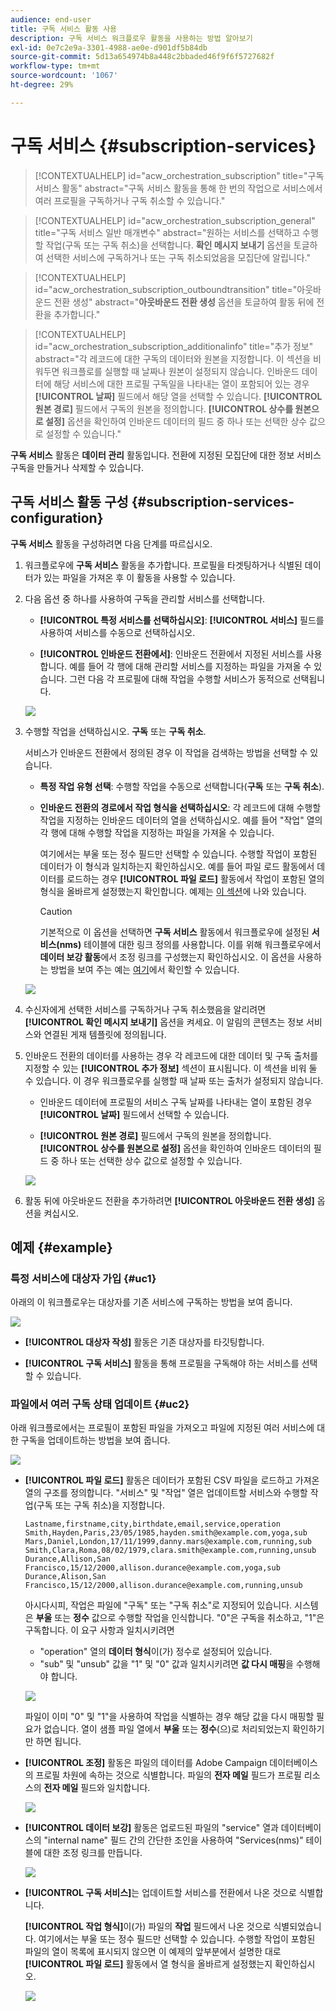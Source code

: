 ```yaml
---
audience: end-user
title: 구독 서비스 활동 사용
description: 구독 서비스 워크플로우 활동을 사용하는 방법 알아보기
exl-id: 0e7c2e9a-3301-4988-ae0e-d901df5b84db
source-git-commit: 5d13a654974b8a448c2bbaded46f9f6f5727682f
workflow-type: tm+mt
source-wordcount: '1067'
ht-degree: 29%

---
```


# 구독 서비스 {#subscription-services}

>[!CONTEXTUALHELP]
>id="acw_orchestration_subscription"
>title="구독 서비스 활동"
>abstract="구독 서비스 활동을 통해 한 번의 작업으로 서비스에서 여러 프로필을 구독하거나 구독 취소할 수 있습니다."

>[!CONTEXTUALHELP]
>id="acw_orchestration_subscription_general"
>title="구독 서비스 일반 매개변수"
>abstract="원하는 서비스를 선택하고 수행할 작업(구독 또는 구독 취소)을 선택합니다. **확인 메시지 보내기** 옵션을 토글하여 선택한 서비스에 구독하거나 또는 구독 취소되었음을 모집단에 알립니다."

>[!CONTEXTUALHELP]
>id="acw_orchestration_subscription_outboundtransition"
>title="아웃바운드 전환 생성"
>abstract="**아웃바운드 전환 생성** 옵션을 토글하여 활동 뒤에 전환을 추가합니다."

>[!CONTEXTUALHELP]
>id="acw_orchestration_subscription_additionalinfo"
>title="추가 정보"
>abstract="각 레코드에 대한 구독의 데이터와 원본을 지정합니다. 이 섹션을 비워두면 워크플로를 실행할 때 날짜나 원본이 설정되지 않습니다. 인바운드 데이터에 해당 서비스에 대한 프로필 구독일을 나타내는 열이 포함되어 있는 경우 **[!UICONTROL 날짜]** 필드에서 해당 열을 선택할 수 있습니다. **[!UICONTROL 원본 경로]** 필드에서 구독의 원본을 정의합니다. **[!UICONTROL 상수를 원본으로 설정]** 옵션을 확인하여 인바운드 데이터의 필드 중 하나 또는 선택한 상수 값으로 설정할 수 있습니다."

**구독 서비스** 활동은 **데이터 관리** 활동입니다. 전환에 지정된 모집단에 대한 정보 서비스 구독을 만들거나 삭제할 수 있습니다.

## 구독 서비스 활동 구성 {#subscription-services-configuration}

**구독 서비스** 활동을 구성하려면 다음 단계를 따르십시오.

1. 워크플로우에 **구독 서비스** 활동을 추가합니다. 프로필을 타겟팅하거나 식별된 데이터가 있는 파일을 가져온 후 이 활동을 사용할 수 있습니다.

1. 다음 옵션 중 하나를 사용하여 구독을 관리할 서비스를 선택합니다.

   * **[!UICONTROL 특정 서비스를 선택하십시오]**: **[!UICONTROL 서비스]** 필드를 사용하여 서비스를 수동으로 선택하십시오.

   * **[!UICONTROL 인바운드 전환에서]**: 인바운드 전환에서 지정된 서비스를 사용합니다. 예를 들어 각 행에 대해 관리할 서비스를 지정하는 파일을 가져올 수 있습니다. 그런 다음 각 프로필에 대해 작업을 수행할 서비스가 동적으로 선택됩니다.

   ![](../assets/workflow-subscription-service.png)

1. 수행할 작업을 선택하십시오. **구독** 또는 **구독 취소**.

   서비스가 인바운드 전환에서 정의된 경우 이 작업을 검색하는 방법을 선택할 수 있습니다.

   * **특정 작업 유형 선택**: 수행할 작업을 수동으로 선택합니다(**구독** 또는 **구독 취소**).

   * **인바운드 전환의 경로에서 작업 형식을 선택하십시오**: 각 레코드에 대해 수행할 작업을 지정하는 인바운드 데이터의 열을 선택하십시오. 예를 들어 &quot;작업&quot; 열의 각 행에 대해 수행할 작업을 지정하는 파일을 가져올 수 있습니다.

     여기에서는 부울 또는 정수 필드만 선택할 수 있습니다. 수행할 작업이 포함된 데이터가 이 형식과 일치하는지 확인하십시오. 예를 들어 파일 로드 활동에서 데이터를 로드하는 경우 **[!UICONTROL 파일 로드]** 활동에서 작업이 포함된 열의 형식을 올바르게 설정했는지 확인합니다. 예제는 [이 섹션](#uc2)에 나와 있습니다.

     >[!CAUTION]
     >
     >기본적으로 이 옵션을 선택하면 **구독 서비스** 활동에서 워크플로우에 설정된 **서비스(nms)** 테이블에 대한 링크 정의를 사용합니다. 이를 위해 워크플로우에서 **데이터 보강 활동**&#x200B;에서 조정 링크를 구성했는지 확인하십시오. 이 옵션을 사용하는 방법을 보여 주는 예는 [여기](#uc2)에서 확인할 수 있습니다.

   ![](../assets/workflow-subscription-service-inbound.png)

1. 수신자에게 선택한 서비스를 구독하거나 구독 취소했음을 알리려면 **[!UICONTROL 확인 메시지 보내기]** 옵션을 켜세요. 이 알림의 콘텐츠는 정보 서비스와 연결된 게재 템플릿에 정의됩니다.

1. 인바운드 전환의 데이터를 사용하는 경우 각 레코드에 대한 데이터 및 구독 출처를 지정할 수 있는 **[!UICONTROL 추가 정보]** 섹션이 표시됩니다. 이 섹션을 비워 둘 수 있습니다. 이 경우 워크플로우를 실행할 때 날짜 또는 출처가 설정되지 않습니다.

   * 인바운드 데이터에 프로필의 서비스 구독 날짜를 나타내는 열이 포함된 경우 **[!UICONTROL 날짜]** 필드에서 선택할 수 있습니다.

   * **[!UICONTROL 원본 경로]** 필드에서 구독의 원본을 정의합니다. **[!UICONTROL 상수를 원본으로 설정]** 옵션을 확인하여 인바운드 데이터의 필드 중 하나 또는 선택한 상수 값으로 설정할 수 있습니다.

   ![](../assets/workflow-subscription-service-additional.png)

1. 활동 뒤에 아웃바운드 전환을 추가하려면 **[!UICONTROL 아웃바운드 전환 생성]** 옵션을 켜십시오.

## 예제 {#example}

### 특정 서비스에 대상자 가입 {#uc1}

아래의 이 워크플로우는 대상자를 기존 서비스에 구독하는 방법을 보여 줍니다.

![](../assets/workflow-subscription-service-uc1.png)

* **[!UICONTROL 대상자 작성]** 활동은 기존 대상자를 타깃팅합니다.

* **[!UICONTROL 구독 서비스]** 활동을 통해 프로필을 구독해야 하는 서비스를 선택할 수 있습니다.

### 파일에서 여러 구독 상태 업데이트 {#uc2}

아래 워크플로에서는 프로필이 포함된 파일을 가져오고 파일에 지정된 여러 서비스에 대한 구독을 업데이트하는 방법을 보여 줍니다.

![](../assets/workflow-subscription-service-uc2.png)

* **[!UICONTROL 파일 로드]** 활동은 데이터가 포함된 CSV 파일을 로드하고 가져온 열의 구조를 정의합니다. &quot;서비스&quot; 및 &quot;작업&quot; 열은 업데이트할 서비스와 수행할 작업(구독 또는 구독 취소)을 지정합니다.

  ```
  Lastname,firstname,city,birthdate,email,service,operation
  Smith,Hayden,Paris,23/05/1985,hayden.smith@example.com,yoga,sub
  Mars,Daniel,London,17/11/1999,danny.mars@example.com,running,sub
  Smith,Clara,Roma,08/02/1979,clara.smith@example.com,running,unsub
  Durance,Allison,San Francisco,15/12/2000,allison.durance@example.com,yoga,sub
  Durance,Alison,San Francisco,15/12/2000,allison.durance@example.com,running,unsub
  ```

  아시다시피, 작업은 파일에 &quot;구독&quot; 또는 &quot;구독 취소&quot;로 지정되어 있습니다. 시스템은 **부울** 또는 **정수** 값으로 수행할 작업을 인식합니다. &quot;0&quot;은 구독을 취소하고, &quot;1&quot;은 구독합니다. 이 요구 사항과 일치시키려면
   * &quot;operation&quot; 열의 **데이터 형식**&#x200B;이(가) 정수로 설정되어 있습니다.
   * &quot;sub&quot; 및 &quot;unsub&quot; 값을 &quot;1&quot; 및 &quot;0&quot; 값과 일치시키려면 **값 다시 매핑**&#x200B;을 수행해야 합니다.

  ![](../assets/workflow-subscription-service-uc2-mapping.png)

  파일이 이미 &quot;0&quot; 및 &quot;1&quot;을 사용하여 작업을 식별하는 경우 해당 값을 다시 매핑할 필요가 없습니다. 열이 샘플 파일 열에서 **부울** 또는 **정수**(으)로 처리되었는지 확인하기만 하면 됩니다.

* **[!UICONTROL 조정]** 활동은 파일의 데이터를 Adobe Campaign 데이터베이스의 프로필 차원에 속하는 것으로 식별합니다. 파일의 **전자 메일** 필드가 프로필 리소스의 **전자 메일** 필드와 일치합니다.

  ![](../assets/workflow-subscription-service-uc2-reconciliation.png)

* **[!UICONTROL 데이터 보강]** 활동은 업로드된 파일의 &quot;service&quot; 열과 데이터베이스의 &quot;internal name&quot; 필드 간의 간단한 조인을 사용하여 &quot;Services(nms)&quot; 테이블에 대한 조정 링크를 만듭니다.

  ![](../assets/workflow-subscription-service-uc2-enrichment.png)

* **[!UICONTROL 구독 서비스]**&#x200B;는 업데이트할 서비스를 전환에서 나온 것으로 식별합니다.

  **[!UICONTROL 작업 형식]**&#x200B;이(가) 파일의 **작업** 필드에서 나온 것으로 식별되었습니다. 여기에서는 부울 또는 정수 필드만 선택할 수 있습니다. 수행할 작업이 포함된 파일의 열이 목록에 표시되지 않으면 이 예제의 앞부분에서 설명한 대로 **[!UICONTROL 파일 로드]** 활동에서 열 형식을 올바르게 설정했는지 확인하십시오.

  ![](../assets/workflow-subscription-service-uc2-subscription.png)
